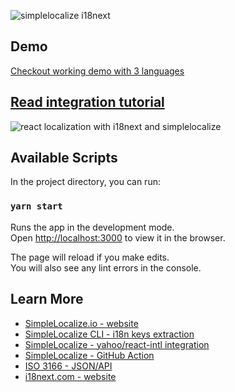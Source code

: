 ![simplelocalize i18next](https://i.imgur.com/GArmdQL.png)

## Demo
[Checkout working demo with 3 languages](https://simplelocalize.github.io/simplelocalize-i18next/)


## [Read integration tutorial](https://simplelocalize.io/blog/posts/i18next-reactjs-localization/)
![react localization with i18next and simplelocalize](https://simplelocalize.io/static/6eaca9a4df7ff6a4cfdc2d398a0fa229/i18next-localization.jpg)



## Available Scripts

In the project directory, you can run:

### `yarn start`

Runs the app in the development mode.<br />
Open [http://localhost:3000](http://localhost:3000) to view it in the browser.

The page will reload if you make edits.<br />
You will also see any lint errors in the console.

## Learn More

- [SimpleLocalize.io - website](https://simplelocalize.io)
- [SimpleLocalize CLI - i18n keys extraction](https://github.com/simplelocalize/simplelocalize-cli)
- [SimpleLocalize - yahoo/react-intl integration](https://github.com/simplelocalize/react-intl-simplelocalize)
- [SimpleLocalize - GitHub Action](https://github.com/simplelocalize/simplelocalize-github-action)
- [ISO 3166 - JSON/API](https://github.com/simplelocalize/iso-3166)
- [i18next.com - website](https://www.i18next.com)
